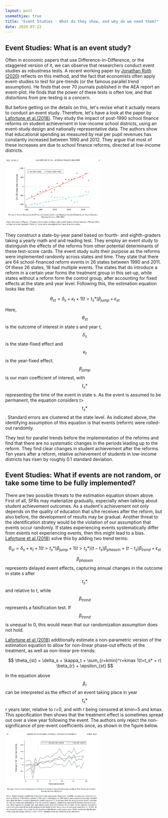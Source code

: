 ```yaml
---
layout: post
usemathjax: true 
title: "Event Studies - What do they show, and why do we need them?"
date: 2020-07-22
---
```


## Event Studies: What is an event study? 

Often in economic papers that use Difference-in-Difference, or the staggered version of it, we can observe that researchers conduct event studies as robustness tests. A recent working paper by [Jonathan Roth (2020)](https://scholar.harvard.edu/files/jroth/files/roth_pretrends_testing.pdf) reflects on this method, and the fact that economists often apply event-studies to test for pre-trends (or the famous parallel trend assumption). He finds that over 70 journals published in the AEA report an event-plot. He finds that the power of these tests is often low, and that distortions from pre-testing is a concern. 

But before getting on the details on this, let's revise what it actually means to conduct an event study. Therefore, let's have a look at the paper by [Lafortune et al.(2018)](https://pubs.aeaweb.org/doi/pdfplus/10.1257/app.20160567). They study the impact of post-1990 school finance reforms on student achievement in low-income school districts, using an event-study design and nationally representative data. The authors show that educational spending as measured by real per pupil revenues has constantly increased between 1990 and 2012. They argue that most of these increases are due to school finance reforms, directed at low-income districts. 

<img src="/images/Lafortune_2017_SFR.PNG" alt="Lafortune SFR" style="max-width:60%;"/>

They construct a state-by-year panel based on fourth- and eighth-graders taking a yearly math and and reading test. They employ an event study to distinguish the effects of the reforms from other potential determinants of these test-score cards. The event study suits their purpose as the reforms were implemented randomly across states and time. They state that there are 64 school-financed reform events in 26 states between 1990 and 2011. Of these 26 states, 18 had multiple events. The states that do introduce a reform in a certain year forms the treatment group in this set-up, while states without a reform form the control group, after accounting for fixed effects at the state and year level. Following this, the estimation equation looks like that: 

$$ \theta_{st} = \delta_s + \kappa_t + 1(t>t_s*) \beta_{jump} + \epsilon_{st} $$

Here, $$ \theta_{st}$$ is the outcome of interest in state s and year t, $$\delta_s$$ is the state-fixed effect and $$\kappa_t$$ is the year-fixed effect. $$\beta_{jump}$$ is our main coefficient of interest, with $$t_s*$$ representing the time of the event in state s. As the event is assumed to be permanent, the equation considers t>$$t_s*$$. Standard errors are clustered at the state level. As indicated above, the identifying assumption of this equation is that events (reform) were rolled-out randomly. 

They test for parallel trends before the implementation of the reforms and find that there are no systematic changes in the periods leading up to the reform. They find clear changes in student achievement after the reforms. Ten years after a reform, relative achievement of students in  low-income districts has risen by roughly 0.1 standard deviation. 

## Event Studies: What if events are not random, or take some time to be fully implemented?

There are two possible threats to the estimation equation shown above. First of all, SFRs may materialize gradually, especially when talking about student achievement outcomes. As a student's achievement not only depends on the quality of education that s/he receives after the reform, but also before, the development of results may be gradual. Another threat to the identification stratey would be the violation of our assumption that events occur randomly. If states experiencing events systematically differ from events not experiencing events, then this might lead to a bias. [Lafortune et al.(2018)](https://pubs.aeaweb.org/doi/pdfplus/10.1257/app.20160567) solve this by adding two trend terms: 

$$ \theta_{st} = \delta_s + \kappa_t + 1(t>t_s*) \beta_{jump} + 1(t>t_s*)(t-t_s) \beta_{phasein} + (t-t_s) \beta_{trend} + \epsilon_{st} $$

$$\beta_{phasein}$$ represents delayed event effects, capturing annual changes in the outcome in state s after $$t_s*$$ and relative to t, while $$\beta_{trend}$$ represents a falsification test. If $$\beta_{trend}$$  is unequal to 0, this would mean that our randomization assumption does not hold. 

[Lafortune et al.(2018)](https://pubs.aeaweb.org/doi/pdfplus/10.1257/app.20160567) additionally estimate a non-parametric version of the estimation equation to allow for non-linear phase-out effects of the treatment, as well as non-linear pre-trends: 

$$ \theta_{st} = \delta_s + \kappa_t + \sum_{r=kmin}^r=kmax 1(t=t_s* + r) \beta_{r} + \epsilon_{st} $$

In the equation above $$\beta_{r}$$ can be interpreted as the effect of an event taking place in year $$t_s*$$ r years later, relative to r=0, and with r being censored at kmin=5 and kmax. This specification then shows that the treatment effect is sometimes spread out over a view year following the event. The authors only reject the non-significance of pre-event coefficients once, as shown in the figure below.  

<img src="/images/Lafortune_2017_EventStudy_Graph.PNG" alt="Lafortune Event Study Graph" style="max-width:60%;"/>



